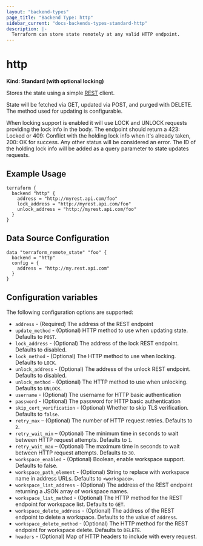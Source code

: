 ```yaml
---
layout: "backend-types"
page_title: "Backend Type: http"
sidebar_current: "docs-backends-types-standard-http"
description: |-
  Terraform can store state remotely at any valid HTTP endpoint.
---
```


# http

**Kind: Standard (with optional locking)**

Stores the state using a simple [REST](https://en.wikipedia.org/wiki/Representational_state_transfer) client.

State will be fetched via GET, updated via POST, and purged with DELETE. The method used for updating is configurable.

When locking support is enabled it will use LOCK and UNLOCK requests providing the lock info in the body. The endpoint should
return a 423: Locked or 409: Conflict with the holding lock info when it's already taken, 200: OK for success. Any other status
will be considered an error. The ID of the holding lock info will be added as a query parameter to state updates requests.

## Example Usage

```hcl
terraform {
  backend "http" {
    address = "http://myrest.api.com/foo"
    lock_address = "http://myrest.api.com/foo"
    unlock_address = "http://myrest.api.com/foo"
  }
}
```

## Data Source Configuration

```hcl
data "terraform_remote_state" "foo" {
  backend = "http"
  config = {
    address = "http://my.rest.api.com"
  }
}
```

## Configuration variables

The following configuration options are supported:

 * `address` - (Required) The address of the REST endpoint
 * `update_method` - (Optional) HTTP method to use when updating state.
   Defaults to `POST`.
 * `lock_address` - (Optional) The address of the lock REST endpoint.
   Defaults to disabled.
 * `lock_method` - (Optional) The HTTP method to use when locking.
   Defaults to `LOCK`.
 * `unlock_address` - (Optional) The address of the unlock REST endpoint.
   Defaults to disabled.
 * `unlock_method` - (Optional) The HTTP method to use when unlocking.
   Defaults to `UNLOCK`.
 * `username` - (Optional) The username for HTTP basic authentication
 * `password` - (Optional) The password for HTTP basic authentication
 * `skip_cert_verification` - (Optional) Whether to skip TLS verification.
   Defaults to `false`.
 * `retry_max` – (Optional) The number of HTTP request retries. Defaults to `2`.
 * `retry_wait_min` – (Optional) The minimum time in seconds to wait between HTTP request attempts.
   Defaults to `1`.
 * `retry_wait_max` – (Optional) The maximum time in seconds to wait between HTTP request attempts.
   Defaults to `30`.
 * `workspace_enabled` - (Optional) Boolean, enable workspace support.
   Defaults to false.
 * `workspace_path_element` - (Optional) String to replace with workspace name in address URLs.
   Defaults to `<workspace>`.
 * `workspace_list_address` - (Optional) The address of the REST endpoint returning a JSON array of workspace names.
 * `workspace_list_method` - (Optional) The HTTP method for the REST endpoint for workspace list.
   Defaults to `GET`.
 * `workspace_delete_address` - (Optional) The address of the REST endpoint to delete a workspace.
   Defaults to the value of `address`.
 * `workspace_delete_method` - (Optional) The HTTP method for the REST endpoint for workspace delete.
   Defaults to `DELETE`.
 * `headers` - (Optional) Map of HTTP headers to include with every request.
